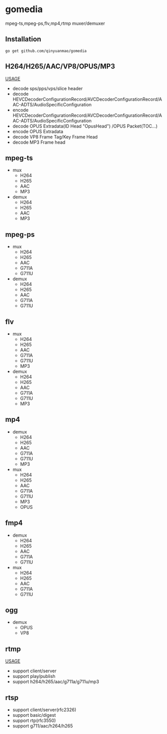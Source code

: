 # gomedia
 mpeg-ts,mpeg-ps,flv,mp4,rtmp muxer/demuxer
 
## Installation
```
go get github.com/qinyuanmao/gomedia
```


## H264/H265/AAC/VP8/OPUS/MP3
 [USAGE](https://github.com/qinyuanmao/gomedia/blob/main/go-codec/README.md)
  - decode sps/pps/vps/slice header
  - decode HEVCDecoderConfigurationRecord/AVCDecoderConfigurationRecord/AAC-ADTS/AudioSpecificConfiguration
  - encode HEVCDecoderConfigurationRecord/AVCDecoderConfigurationRecord/AAC-ADTS/AudioSpecificConfiguration
  - decode OPUS Extradata(ID Head "OpusHead") /OPUS Packet(TOC...)
  - encode OPUS Extradata
  - decode VP8 Frame Tag/Key Frame Head
  - decode MP3 Frame head

## mpeg-ts
  - mux
    - H264
    - H265
    - AAC
    - MP3
  - demux
    - H264
    - H265
    - AAC
    - MP3

## mpeg-ps
  - mux 
    - H264
    - H265
    - AAC
    - G711A
    - G711U
  - demux 
    - H264
    - H265
    - AAC
    - G711A
    - G711U
   
## flv
  - mux 
    - H264
    - H265
    - AAC
    - G711A
    - G711U
    - MP3
  - demux 
    - H264
    - H265
    - AAC
    - G711A
    - G711U
    - MP3
  
## mp4
  - demux 
    - H264
    - H265
    - AAC
    - G711A
    - G711U
    - MP3
  - mux 
    - H264
    - H265
    - AAC
    - G711A
    - G711U
    - MP3
    - OPUS


## fmp4
  - demux 
    - H264
    - H265
    - AAC
    - G711A
    - G711U
  - mux 
    - H264
    - H265
    - AAC
    - G711A
    - G711U

## ogg
  - demux 
    - OPUS
    - VP8
  
## rtmp
  
  [USAGE](https://github.com/qinyuanmao/gomedia/blob/main/go-rtmp/README.md)
  
  - support client/server
  - support play/publish
  - support h264/h265/aac/g711a/g711u/mp3
  
  
## rtsp

  - support client/server(rfc2326)
  - support basic/digest
  - support rtp(rfc3550)
  - support g711/aac/h264/h265
 





  
